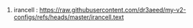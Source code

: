1. irancell : https://raw.githubusercontent.com/dr3aeed/my-v2-configs/refs/heads/master/irancell.text